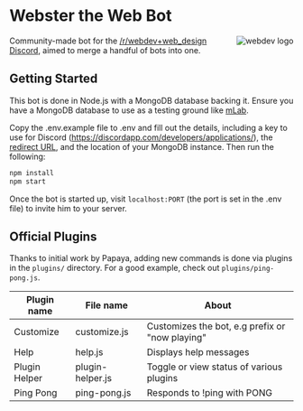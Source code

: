 # Webster the Web Bot

<img src="https://styles.redditmedia.com/t5_2qs0q/styles/communityIcon_03gmzdso8rm01.png" alt="webdev logo" align="right">

Community-made bot for the [/r/webdev+web_design Discord](https://discordapp.com/invite/keD8rZp), aimed to merge a handful of bots into one.

## Getting Started

This bot is done in Node.js with a MongoDB database backing it. Ensure you have a MongoDB database to use as a testing ground like [mLab](https://mlab.com/).

Copy the .env.example file to .env and fill out the details, including a key to use for Discord (https://discordapp.com/developers/applications/), the [redirect URL](https://discordapp.com/developers/docs/topics/oauth2#bots), and
the location of your MongoDB instance. Then run the following:

```bash
npm install
npm start
```

Once the bot is started up, visit `localhost:PORT` (the port is set in the .env file) to invite him to your server. 

## Official Plugins

Thanks to initial work by Papaya, adding new commands is done via plugins in the `plugins/` directory. For a good example, check out `plugins/ping-pong.js`. 

| Plugin name   | File name       | About                                           |
|---------------|-----------------|-------------------------------------------------|
| Customize     | customize.js    | Customizes the bot, e.g prefix or "now playing" |       
| Help          | help.js         | Displays help messages                          |
| Plugin Helper | plugin-helper.js | Toggle or view status of various plugins       |
| Ping Pong     | ping-pong.js    | Responds to !ping with PONG                     |
